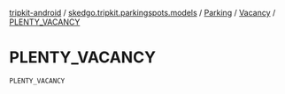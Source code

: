 [tripkit-android](../../../index.md) / [skedgo.tripkit.parkingspots.models](../../index.md) / [Parking](../index.md) / [Vacancy](index.md) / [PLENTY_VACANCY](./-p-l-e-n-t-y_-v-a-c-a-n-c-y.md)

# PLENTY_VACANCY

`PLENTY_VACANCY`